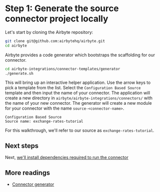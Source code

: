# Step 1: Generate the source connector project locally

Let's start by cloning the Airbyte repository:

```bash
git clone git@github.com:airbytehq/airbyte.git
cd airbyte
```

Airbyte provides a code generator which bootstraps the scaffolding for our connector.

```bash
cd airbyte-integrations/connector-templates/generator
./generate.sh
```

This will bring up an interactive helper application. Use the arrow keys to pick a template from the
list. Select the `Configuration Based Source` template and then input the name of your connector.
The application will create a new directory in `airbyte/airbyte-integrations/connectors/` with the
name of your new connector. The generator will create a new module for your connector with the name
`source-<connector-name>`.

```
Configuration Based Source
Source name: exchange-rates-tutorial
```

For this walkthrough, we'll refer to our source as `exchange-rates-tutorial`.

## Next steps

Next, [we'll install dependencies required to run the connector](2-install-dependencies.md)

## More readings

- [Connector generator](https://github.com/airbytehq/airbyte/blob/master/airbyte-integrations/connector-templates/generator/README.md)
